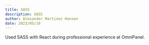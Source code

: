```yaml
---
title: SASS
description: SASS
author: Alexander Martinez Hansen
date: 2023/05/18
---
```


Used SASS with React during professional experience at OmniPanel.
